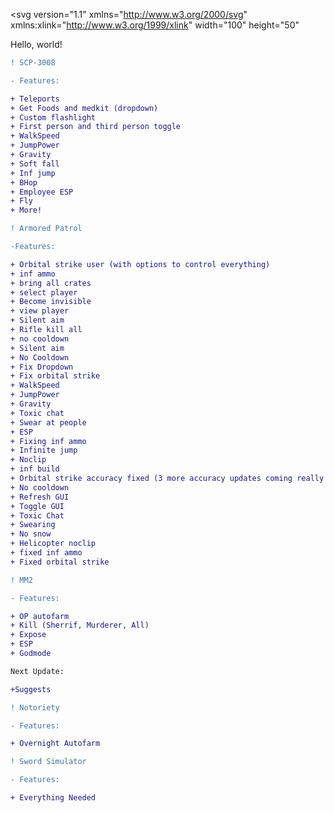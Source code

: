 <?xml version="1.0" encoding="utf-8"?>
<svg version="1.1" 
     xmlns="http://www.w3.org/2000/svg"
     xmlns:xlink="http://www.w3.org/1999/xlink"
     width="100" height="50"
>
  <text font-size="16" x="10" y="20">
    <tspan fill="red">Hello</tspan>,
    <tspan fill="green">world</tspan>!
  </text>
</svg>





```diff
! SCP-3008

- Features:

+ Teleports 
+ Get Foods and medkit (dropdown)
+ Custom flashlight
+ First person and third person toggle
+ WalkSpeed
+ JumpPower
+ Gravity
+ Soft fall
+ Inf jump
+ BHop
+ Employee ESP
+ Fly
+ More!

! Armored Patrol

-Features:

+ Orbital strike user (with options to control everything)
+ inf ammo 
+ bring all crates
+ select player 
+ Become invisible
+ view player
+ Silent aim 
+ Rifle kill all 
+ no cooldown 
+ Silent aim
+ No Cooldown
+ Fix Dropdown
+ Fix orbital strike
+ WalkSpeed
+ JumpPower
+ Gravity
+ Toxic chat
+ Swear at people 
+ ESP 
+ Fixing inf ammo
+ Infinite jump
+ Noclip
+ inf build
+ Orbital strike accuracy fixed (3 more accuracy updates coming really soon)
+ No cooldown
+ Refresh GUI
+ Toggle GUI
+ Toxic Chat
+ Swearing
+ No snow
+ Helicopter noclip
+ fixed inf ammo
+ Fixed orbital strike

! MM2

- Features:

+ OP autofarm
+ Kill (Sherrif, Murderer, All)
+ Expose
+ ESP
+ Godmode

Next Update:

+Suggests

! Notoriety

- Features:

+ Overnight Autofarm

! Sword Simulator

- Features:

+ Everything Needed
```

